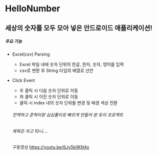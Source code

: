 # HelloNumber
## 세상의 숫자를 모두 모아 넣은 안드로이드 애플리케이션!

##### 주요 기능
+ Excel(csv) Parsing
  + Excel 파일 내에 숫자 단위의 한글, 한자, 숫자, 영어를 입력
  + csv로 변환 후 String 타입의 배열로 선언
+ Click Event
  + 우 클릭 시 다음 숫자 단위로 이동
  + 좌 클릭 시 이전 숫자 단위로 이동
  + 클릭 시 index 내의 숫자 단위들 변경 및 배경 색상 전환
  
  
  ###### 전역하고 준혁이랑 심심풀이로 빠르게 만들어 본 토이 프로젝트
  ###### 제목은 자고 10니....
  구동영상 <https://youtu.be/6Jy5kIIKN4o>
  

  
